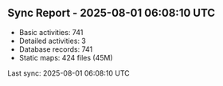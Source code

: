 ## Sync Report - 2025-08-01 06:08:10 UTC

- Basic activities: 741
- Detailed activities: 3
- Database records: 741
- Static maps: 424 files (45M)

Last sync: 2025-08-01 06:08:10 UTC
